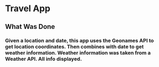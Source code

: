 # Travel App

## What Was Done

### Given a location and date, this app uses the Geonames API to get location coordinates. Then combines with date to get weather information. Weather information was taken from a Weather API. All info displayed.
